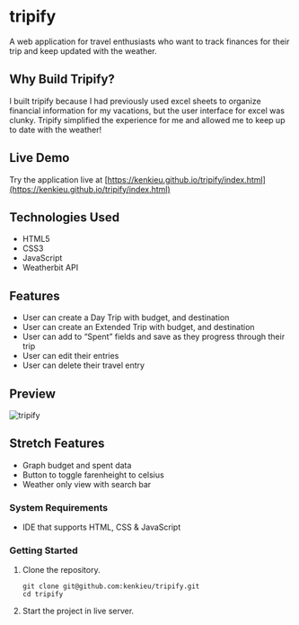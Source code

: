 # tripify

A web application for travel enthusiasts who want to track finances for their trip and keep updated with the weather.

## Why Build Tripify?

I built tripify because I had previously used excel sheets to organize financial information for my vacations, but the user interface for excel was clunky. Tripify simplified the experience for me and allowed me to keep up to date with the weather!

## Live Demo

Try the application live at [https://kenkieu.github.io/tripify/index.html](https://kenkieu.github.io/tripify/index.html)

## Technologies Used

- HTML5
- CSS3
- JavaScript
- Weatherbit API

## Features

- User can create a Day Trip with budget, and destination
- User can create an Extended Trip with budget, and destination
- User can add to “Spent” fields and save as they progress through their trip
- User can edit their entries
- User can delete their travel entry

## Preview

![tripify](assets/sgt-react.gif)

## Stretch Features

- Graph budget and spent data
- Button to toggle farenheight to celsius
- Weather only view with search bar

### System Requirements

- IDE that supports HTML, CSS & JavaScript

### Getting Started

1. Clone the repository.

    ```shell
    git clone git@github.com:kenkieu/tripify.git
    cd tripify
    ```

2. Start the project in live server.
